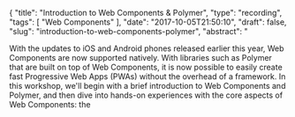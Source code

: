 {
  "title": "Introduction to Web Components & Polymer",
  "type": "recording",
  "tags": [
    "Web Components"
  ],
  "date": "2017-10-05T21:50:10",
  "draft": false,
  "slug": "introduction-to-web-components-polymer",
  "abstract": "<p>With the updates to iOS and Android phones released earlier this year, Web Components are now supported natively. With libraries such as Polymer that are built on top of Web Components, it is now possible to easily create fast Progressive Web Apps (PWAs) without the overhead of a framework. In this workshop, we'll begin with a brief introduction to Web Components and Polymer, and then dive into hands-on experiences with the core aspects of Web Components: the <template> tag, Custom Elements, and the Shadow DOM. This workshop assumes an understanding of HTML, CSS & JavaScript. No prior experience with Web Components, Polymer, or any library or framework (Web Components or otherwise) is required</p>",
  "vimeo": "237567459",
  "moreinfo": "http://www.lrtechfest.com",
  "thumbnail": "https://i.vimeocdn.com/video/660019941_295x166.jpg",
  "speakers": [
    {
      "name": "John Riviello",
      "slug": "john-riviello",
      "bio": "<p>John Riviello is a Distinguished Engineer and Lead Frontend Developer at Comcast where he works on the XFINITY customer websites and web applications. He is also the author of the Lynda.com course \"CSS to Sass.\" In his free time, he prefers surfing waves over surfing the internet.</p>",
      "count": 1
    }
  ],
  "ugtvtags": [
    {
      "name": "Web Components",
      "slug": "web-components",
      "count": 2
    }
  ],
  "meetups": [
    {
      "name": "Little Rock Tech Fest",
      "slug": "little-rock-tech-fest",
      "count": 65
    }
  ]
}
